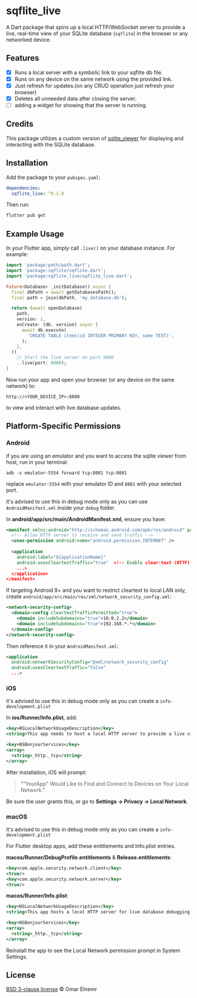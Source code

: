 # sqflite\_live

A Dart package that spins up a local HTTP/WebSocket server to provide a live, real-time view of your SQLite database (`sqflite`) in the browser or any networked device.

## Features

- [x] Runs a local server with a symbolic link to your sqflite db file.
- [x] Runs on any device on the same network using the provided link.
- [x] Just refresh for updates.(on any CRUD operation just refresh your browser)
- [x] Deletes all unneeded data after closing the server.
- [ ] adding a widget for showing that the server is running.

## Credits
  This package utilizes a custom version of [sqlite_viewer](https://github.com/inloop/sqlite-viewer) for displaying and interacting with the SQLite database. 

## Installation

Add the package to your `pubspec.yaml`:

```yaml
dependencies:
  sqflite_live: ^0.1.0
```

Then run:

```bash
flutter pub get
```

## Example Usage

In your Flutter app, simply call `.live()` on your database instance. For example:

```dart
import 'package:path/path.dart';
import 'package:sqflite/sqflite.dart';
import 'package:sqflite_live/sqflite_live.dart';

Future<Database> _initDatabase() async {
  final dbPath = await getDatabasesPath();
  final path = join(dbPath, 'my_database.db');

  return (await openDatabase(
    path,
    version: 1,
    onCreate: (db, version) async {
      await db.execute(
        'CREATE TABLE items(id INTEGER PRIMARY KEY, name TEXT)',
      );
    },
  ))
    // Start the live server on port 8080
    ..live(port: 8080);
}
```

Now run your app and open your browser (or any device on the same network) to:

```
http://<YOUR_DEVICE_IP>:8080
```

to view and interact with live database updates.

## Platform-Specific Permissions

### Android

if you are using an emulator and you want to access the sqlite viewer from host, run in your terminal:

`adb -s emulator-5554 forward tcp:8081 tcp:8081`

replace `emulator-5554` with your emulator ID and `8081` with your selected port.

it's advised to use this in debug mode only as you can use `AndroidManifest.xml` inside your `debug` folder.

In **android/app/src/main/AndroidManifest.xml**, ensure you have:

```xml
<manifest xmlns:android="http://schemas.android.com/apk/res/android" package="com.example.app">
  <!-- Allow HTTP server to receive and send traffic -->
  <uses-permission android:name="android.permission.INTERNET" />
  
  <application
    android:label="${applicationName}"
    android:usesCleartextTraffic="true"  <!-- Enable clear-text (HTTP) traffic -->
    ...>
  </application>
</manifest>
```

If targeting Android 9+ and you want to restrict cleartext to local LAN only, create `android/app/src/main/res/xml/network_security_config.xml`:

```xml
<network-security-config>
  <domain-config cleartextTrafficPermitted="true">
    <domain includeSubdomains="true">10.0.2.2</domain>
    <domain includeSubdomains="true">192.168.*.*</domain>
  </domain-config>
</network-security-config>
```

Then reference it in your `AndroidManifest.xml`:

```xml
<application
  android:networkSecurityConfig="@xml/network_security_config"
  android:usesCleartextTraffic="false"
  ...>
```



### iOS
it's advised to use this in debug mode only as you can create a `info-development.plist`

In **ios/Runner/Info.plist**, add:

```xml
<key>NSLocalNetworkUsageDescription</key>
<string>This app needs to host a local HTTP server to provide a live view of the database on other devices.</string>

<key>NSBonjourServices</key>
<array>
  <string>_http._tcp</string>
</array>
```

After installation, iOS will prompt:

> “"YourApp" Would Like to Find and Connect to Devices on Your Local Network.”

Be sure the user grants this, or go to **Settings → Privacy → Local Network**.

### macOS
it's advised to use this in debug mode only as you can create a `info-development.plist`

For Flutter desktop apps, add these entitlements and Info.plist entries.

**macos/Runner/DebugProfile.entitlements** & **Release.entitlements**:

```xml
<key>com.apple.security.network.client</key>
<true/>
<key>com.apple.security.network.server</key>
<true/>
```

**macos/Runner/Info.plist**:

```xml
<key>NSLocalNetworkUsageDescription</key>
<string>This app hosts a local HTTP server for live database debugging.</string>

<key>NSBonjourServices</key>
<array>
  <string>_http._tcp</string>
</array>
```

Reinstall the app to see the Local Network permission prompt in System Settings.

## License

[BSD 3-clause license](https://opensource.org/license/BSD-3-Clause) © Omar Elnemr

